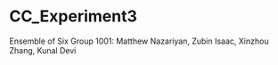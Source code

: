 # CC_Experiment3
Ensemble of Six
Group 1001:
Matthew Nazariyan,
Zubin Isaac,
Xinzhou Zhang,
Kunal Devi
